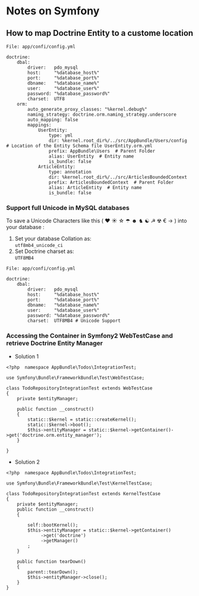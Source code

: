 # Notes on Symfony #

## How to map Doctrine Entity to a custome location  ##

``` 
File: app/confi/config.yml

doctrine:
    dbal:
        driver:   pdo_mysql
        host:     "%database_host%"
        port:     "%database_port%"
        dbname:   "%database_name%"
        user:     "%database_user%"
        password: "%database_password%"
        charset:  UTF8
    orm:
        auto_generate_proxy_classes: "%kernel.debug%"
        naming_strategy: doctrine.orm.naming_strategy.underscore
        auto_mapping: false
        mappings:
            UserEntity:
                type: yml
                dir: %kernel.root_dir%/../src/AppBundle/Users/config  # Location of the Entity Schema file UserEntity.orm.yml
                prefix: AppBundle\Users  # Parent Folder
                alias: UserEntity  # Entity name
                is_bundle: false
            ArticleEntity:
                type: annotation
                dir: %kernel.root_dir%/../src/ArticlesBoundedContext
                prefix: ArticlesBoundedContext  # Parent Folder
                alias: ArticleEntity  # Entity name
                is_bundle: false
```
### Support full Unicode in MySQL databases ###

To save a Unicode Characters like this ( ❤ ☀ ☆ ☂ ☻ ♞ ☯ ☭ ☢ € → ) into your database :

1. Set your database Collation as:   
 ``` utf8mb4_unicode_ci ```    
2. Set Doctrine charset as:  
``` UTF8MB4 ```

```
File: app/confi/config.yml

doctrine:
    dbal:
        driver:   pdo_mysql
        host:     "%database_host%"
        port:     "%database_port%"
        dbname:   "%database_name%"
        user:     "%database_user%"
        password: "%database_password%"
        charset:  UTF8MB4 # Unicode Support
```

### Accessing the Container in Symfony2 WebTestCase and retrieve Doctrine Entity Manager ###
* Solution 1
```
<?php  namespace AppBundle\Todos\IntegrationTest;

use Symfony\Bundle\FrameworkBundle\Test\WebTestCase;

class TodoRepositoryIntegrationTest extends WebTestCase
{
	private $entityManager;
	
	public function __construct()
	{
		static::$kernel = static::createKernel();
    	static::$kernel->boot();
		$this->entityManager = static::$kernel->getContainer()->get('doctrine.orm.entity_manager');
	}
	
}
```
* Solution 2
```
<?php  namespace AppBundle\Todos\IntegrationTest;

use Symfony\Bundle\FrameworkBundle\Test\KernelTestCase;

class TodoRepositoryIntegrationTest extends KernelTestCase
{
	private $entityManager;
	public function __construct()
	{
		
		self::bootKernel();
		$this->entityManager = static::$kernel->getContainer()
             ->get('doctrine')
             ->getManager()
        ;
	}

	public function tearDown()
	{
	    parent::tearDown();
	    $this->entityManager->close();
	}
}
